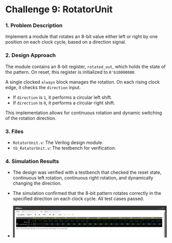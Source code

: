 # Challenge 9: RotatorUnit

### 1. Problem Description
Implement a module that rotates an 8-bit value either left or right by one position on each clock cycle, based on a direction signal.

### 2. Design Approach
The module contains an 8-bit register, `rotated_out`, which holds the state of the pattern. On reset, this register is initialized to `8'b10000000`.

A single clocked `always` block manages the rotation. On each rising clock edge, it checks the `direction` input.
- If `direction` is `1`, it performs a circular left shift.
- If `direction` is `0`, it performs a circular right shift.

This implementation allows for continuous rotation and dynamic switching of the rotation direction.

### 3. Files
* `RotatorUnit.v`: The Verilog design module.
* `tb_RotatorUnit.v`: The testbench for verification.

### 4. Simulation Results
- The design was verified with a testbench that checked the reset state, continuous left rotation, continuous right rotation, and dynamically changing the direction.
- The simulation confirmed that the 8-bit pattern rotates correctly in the specified direction on each clock cycle. All test cases passed.

- ![Waveform](../images/waveform9.png)
